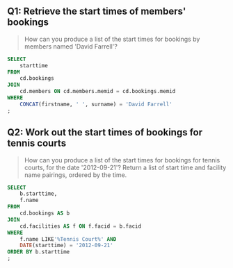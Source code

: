 ## Q1: Retrieve the start times of members' bookings

> How can you produce a list of the start times for bookings by members named 'David Farrell'?  

```sql
SELECT 
	starttime
FROM 
	cd.bookings
JOIN 
	cd.members ON cd.members.memid = cd.bookings.memid
WHERE 
	CONCAT(firstname, ' ', surname) = 'David Farrell'
;
```

## Q2: Work out the start times of bookings for tennis courts

> How can you produce a list of the start times for bookings for tennis courts, for the date '2012-09-21'? Return a list of start time and facility name pairings, ordered by the time. 

```sql
SELECT
	b.starttime, 
	f.name
FROM 
	cd.bookings AS b
JOIN 
	cd.facilities AS f ON f.facid = b.facid
WHERE 
	f.name LIKE'%Tennis Court%' AND
	DATE(starttime) = '2012-09-21'
ORDER BY b.starttime
;
```


